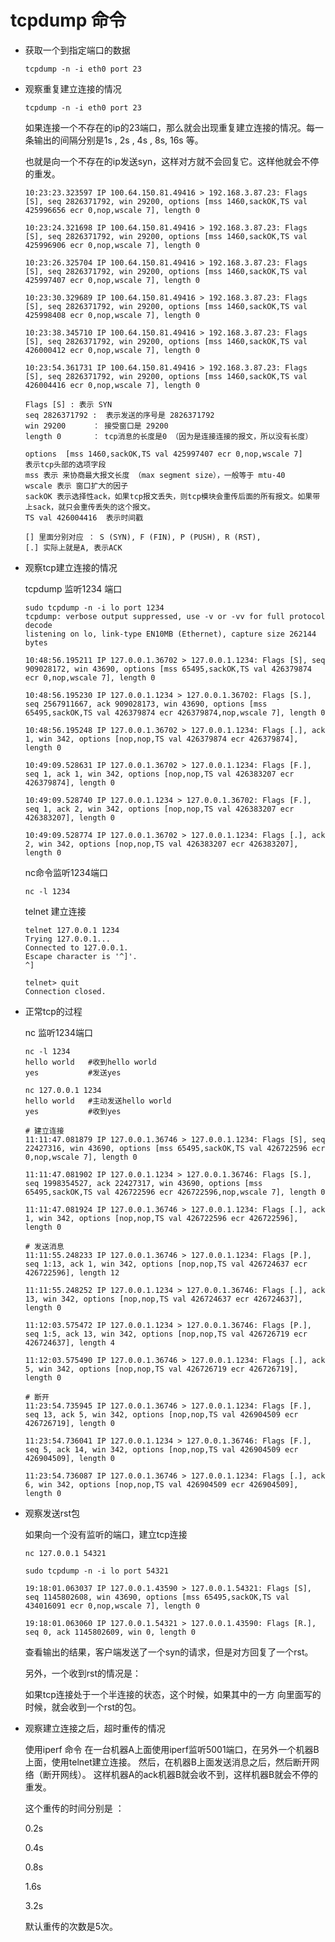# tcpdump 命令


* 获取一个到指定端口的数据
    ```
    tcpdump -n -i eth0 port 23
    ```

* 观察重复建立连接的情况
    
    ```
    tcpdump -n -i eth0 port 23
    ```

    如果连接一个不存在的ip的23端口，那么就会出现重复建立连接的情况。每一条输出的间隔分别是1s , 2s , 4s , 8s, 16s 等。

    也就是向一个不存在的ip发送syn，这样对方就不会回复它。这样他就会不停的重发。
    ```
    10:23:23.323597 IP 100.64.150.81.49416 > 192.168.3.87.23: Flags [S], seq 2826371792, win 29200, options [mss 1460,sackOK,TS val 425996656 ecr 0,nop,wscale 7], length 0

    10:23:24.321698 IP 100.64.150.81.49416 > 192.168.3.87.23: Flags [S], seq 2826371792, win 29200, options [mss 1460,sackOK,TS val 425996906 ecr 0,nop,wscale 7], length 0

    10:23:26.325704 IP 100.64.150.81.49416 > 192.168.3.87.23: Flags [S], seq 2826371792, win 29200, options [mss 1460,sackOK,TS val 425997407 ecr 0,nop,wscale 7], length 0

    10:23:30.329689 IP 100.64.150.81.49416 > 192.168.3.87.23: Flags [S], seq 2826371792, win 29200, options [mss 1460,sackOK,TS val 425998408 ecr 0,nop,wscale 7], length 0

    10:23:38.345710 IP 100.64.150.81.49416 > 192.168.3.87.23: Flags [S], seq 2826371792, win 29200, options [mss 1460,sackOK,TS val 426000412 ecr 0,nop,wscale 7], length 0

    10:23:54.361731 IP 100.64.150.81.49416 > 192.168.3.87.23: Flags [S], seq 2826371792, win 29200, options [mss 1460,sackOK,TS val 426004416 ecr 0,nop,wscale 7], length 0
    ```

    ```
    Flags [S] : 表示 SYN 
    seq 2826371792 :  表示发送的序号是 2826371792 
    win 29200      ： 接受窗口是 29200
    length 0       ： tcp消息的长度是0 （因为是连接连接的报文，所以没有长度）

    options  [mss 1460,sackOK,TS val 425997407 ecr 0,nop,wscale 7]
    表示tcp头部的选项字段
    mss 表示 来协商最大报文长度 （max segment size），一般等于 mtu-40
    wscale 表示 窗口扩大的因子
    sackOK 表示选择性ack，如果tcp报文丢失，则tcp模块会重传后面的所有报文。如果带上sack，就只会重传丢失的这个报文。
    TS val 426004416  表示时间戳
    ```

    ```
    [] 里面分别对应 ： S (SYN), F (FIN), P (PUSH), R (RST),
    [.] 实际上就是A, 表示ACK
    ```

* 观察tcp建立连接的情况

    tcpdump 监听1234 端口

    ```
    sudo tcpdump -n -i lo port 1234
    tcpdump: verbose output suppressed, use -v or -vv for full protocol decode
    listening on lo, link-type EN10MB (Ethernet), capture size 262144 bytes

    10:48:56.195211 IP 127.0.0.1.36702 > 127.0.0.1.1234: Flags [S], seq 909028172, win 43690, options [mss 65495,sackOK,TS val 426379874 ecr 0,nop,wscale 7], length 0

    10:48:56.195230 IP 127.0.0.1.1234 > 127.0.0.1.36702: Flags [S.], seq 2567911667, ack 909028173, win 43690, options [mss 65495,sackOK,TS val 426379874 ecr 426379874,nop,wscale 7], length 0

    10:48:56.195248 IP 127.0.0.1.36702 > 127.0.0.1.1234: Flags [.], ack 1, win 342, options [nop,nop,TS val 426379874 ecr 426379874], length 0

    10:49:09.528631 IP 127.0.0.1.36702 > 127.0.0.1.1234: Flags [F.], seq 1, ack 1, win 342, options [nop,nop,TS val 426383207 ecr 426379874], length 0

    10:49:09.528740 IP 127.0.0.1.1234 > 127.0.0.1.36702: Flags [F.], seq 1, ack 2, win 342, options [nop,nop,TS val 426383207 ecr 426383207], length 0

    10:49:09.528774 IP 127.0.0.1.36702 > 127.0.0.1.1234: Flags [.], ack 2, win 342, options [nop,nop,TS val 426383207 ecr 426383207], length 0
    ```

    nc命令监听1234端口
    ```
    nc -l 1234
    ```

    telnet 建立连接
    ```
    telnet 127.0.0.1 1234
    Trying 127.0.0.1...
    Connected to 127.0.0.1.
    Escape character is '^]'.
    ^]

    telnet> quit
    Connection closed.
    ```


* 正常tcp的过程

    nc 监听1234端口
    ```
    nc -l 1234
    hello world   #收到hello world
    yes           #发送yes
    ```

    ```
    nc 127.0.0.1 1234
    hello world   #主动发送hello world
    yes           #收到yes
    ```

    ```
    # 建立连接
    11:11:47.081879 IP 127.0.0.1.36746 > 127.0.0.1.1234: Flags [S], seq 22427316, win 43690, options [mss 65495,sackOK,TS val 426722596 ecr 0,nop,wscale 7], length 0

    11:11:47.081902 IP 127.0.0.1.1234 > 127.0.0.1.36746: Flags [S.], seq 1998354527, ack 22427317, win 43690, options [mss 65495,sackOK,TS val 426722596 ecr 426722596,nop,wscale 7], length 0

    11:11:47.081924 IP 127.0.0.1.36746 > 127.0.0.1.1234: Flags [.], ack 1, win 342, options [nop,nop,TS val 426722596 ecr 426722596], length 0

    # 发送消息
    11:11:55.248233 IP 127.0.0.1.36746 > 127.0.0.1.1234: Flags [P.], seq 1:13, ack 1, win 342, options [nop,nop,TS val 426724637 ecr 426722596], length 12

    11:11:55.248252 IP 127.0.0.1.1234 > 127.0.0.1.36746: Flags [.], ack 13, win 342, options [nop,nop,TS val 426724637 ecr 426724637], length 0

    11:12:03.575472 IP 127.0.0.1.1234 > 127.0.0.1.36746: Flags [P.], seq 1:5, ack 13, win 342, options [nop,nop,TS val 426726719 ecr 426724637], length 4

    11:12:03.575490 IP 127.0.0.1.36746 > 127.0.0.1.1234: Flags [.], ack 5, win 342, options [nop,nop,TS val 426726719 ecr 426726719], length 0
    
    # 断开
    11:23:54.735945 IP 127.0.0.1.36746 > 127.0.0.1.1234: Flags [F.], seq 13, ack 5, win 342, options [nop,nop,TS val 426904509 ecr 426726719], length 0

    11:23:54.736041 IP 127.0.0.1.1234 > 127.0.0.1.36746: Flags [F.], seq 5, ack 14, win 342, options [nop,nop,TS val 426904509 ecr 426904509], length 0

    11:23:54.736087 IP 127.0.0.1.36746 > 127.0.0.1.1234: Flags [.], ack 6, win 342, options [nop,nop,TS val 426904509 ecr 426904509], length 0
    ```


* 观察发送rst包

    如果向一个没有监听的端口，建立tcp连接
    ```
    nc 127.0.0.1 54321
    ```
    
    ```
    sudo tcpdump -n -i lo port 54321

    19:18:01.063037 IP 127.0.0.1.43590 > 127.0.0.1.54321: Flags [S], seq 1145802608, win 43690, options [mss 65495,sackOK,TS val 434016091 ecr 0,nop,wscale 7], length 0
    
    19:18:01.063060 IP 127.0.0.1.54321 > 127.0.0.1.43590: Flags [R.], seq 0, ack 1145802609, win 0, length 0
    ```

    查看输出的结果，客户端发送了一个syn的请求，但是对方回复了一个rst。


    另外，一个收到rst的情况是：

    如果tcp连接处于一个半连接的状态，这个时候，如果其中的一方 向里面写的时候，就会收到一个rst的包。


* 观察建立连接之后，超时重传的情况

    使用iperf 命令
    在一台机器A上面使用iperf监听5001端口，在另外一个机器B上面，使用telnet建立连接。
    然后，在机器B上面发送消息之后，然后断开网络（断开网线）。
    这样机器A的ack机器B就会收不到，这样机器B就会不停的重发。


    这个重传的时间分别是 ： 
    
    0.2s 

    0.4s
    
    0.8s
    
    1.6s
    
    3.2s

    默认重传的次数是5次。
